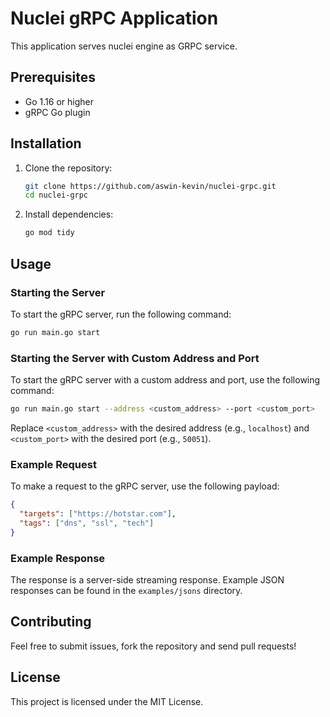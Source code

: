 # Nuclei gRPC Application

This application serves nuclei engine as GRPC service.

## Prerequisites

- Go 1.16 or higher
- gRPC Go plugin

## Installation

1. Clone the repository:

   ```sh
   git clone https://github.com/aswin-kevin/nuclei-grpc.git
   cd nuclei-grpc
   ```

2. Install dependencies:
   ```sh
   go mod tidy
   ```

## Usage

### Starting the Server

To start the gRPC server, run the following command:

```sh
go run main.go start
```

### Starting the Server with Custom Address and Port

To start the gRPC server with a custom address and port, use the following command:

```sh
go run main.go start --address <custom_address> --port <custom_port>
```

Replace `<custom_address>` with the desired address (e.g., `localhost`) and `<custom_port>` with the desired port (e.g., `50051`).

### Example Request

To make a request to the gRPC server, use the following payload:

```json
{
  "targets": ["https://hotstar.com"],
  "tags": ["dns", "ssl", "tech"]
}
```

### Example Response

The response is a server-side streaming response. Example JSON responses can be found in the `examples/jsons` directory.

## Contributing

Feel free to submit issues, fork the repository and send pull requests!

## License

This project is licensed under the MIT License.
